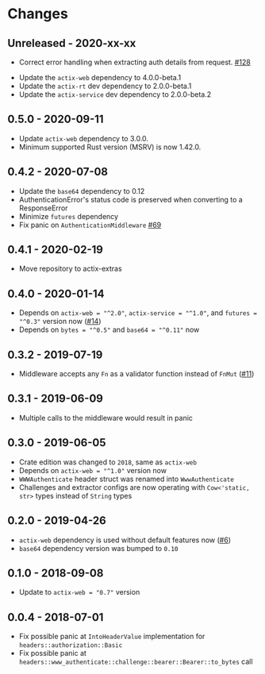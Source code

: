 # Changes

## Unreleased - 2020-xx-xx

- Correct error handling when extracting auth details from request. [#128]

[#128]: https://github.com/actix/actix-web-httpauth/pull/128

- Update the `actix-web` dependency to 4.0.0-beta.1
- Update the `actix-rt` dev dependency to 2.0.0-beta.1
- Update the `actix-service` dev dependency to 2.0.0-beta.2

## 0.5.0 - 2020-09-11

- Update `actix-web` dependency to 3.0.0.
- Minimum supported Rust version (MSRV) is now 1.42.0.

## 0.4.2 - 2020-07-08

- Update the `base64` dependency to 0.12
- AuthenticationError's status code is preserved when converting to a ResponseError
- Minimize `futures` dependency
- Fix panic on `AuthenticationMiddleware` [#69]

[#69]: https://github.com/actix/actix-web-httpauth/pull/69

## 0.4.1 - 2020-02-19

- Move repository to actix-extras

## 0.4.0 - 2020-01-14

- Depends on `actix-web = "^2.0"`, `actix-service = "^1.0"`, and `futures = "^0.3"` version now ([#14])
- Depends on `bytes = "^0.5"` and `base64 = "^0.11"` now

[#14]: https://github.com/actix/actix-web-httpauth/pull/14

## 0.3.2 - 2019-07-19

- Middleware accepts any `Fn` as a validator function instead of `FnMut` ([#11](https://github.com/actix/actix-web-httpauth/pull/11))

## 0.3.1 - 2019-06-09

- Multiple calls to the middleware would result in panic

## 0.3.0 - 2019-06-05

- Crate edition was changed to `2018`, same as `actix-web`
- Depends on `actix-web = "^1.0"` version now
- `WWWAuthenticate` header struct was renamed into `WwwAuthenticate`
- Challenges and extractor configs are now operating with `Cow<'static, str>` types instead of `String` types

## 0.2.0 - 2019-04-26

- `actix-web` dependency is used without default features now ([#6](https://github.com/actix/actix-web-httpauth/pull/6))
- `base64` dependency version was bumped to `0.10`

## 0.1.0 - 2018-09-08

- Update to `actix-web = "0.7"` version

## 0.0.4 - 2018-07-01

- Fix possible panic at `IntoHeaderValue` implementation for `headers::authorization::Basic`
- Fix possible panic at `headers::www_authenticate::challenge::bearer::Bearer::to_bytes` call
